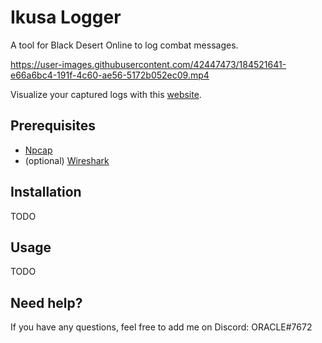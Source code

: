 # Ikusa Logger
A tool for Black Desert Online to log combat messages.

https://user-images.githubusercontent.com/42447473/184521641-e66a6bc4-191f-4c60-ae56-5172b052ec09.mp4

Visualize your captured logs with this [website](https://github.com/sch-28/war-analyzer-2).
## Prerequisites
- [Npcap](https://npcap.com/#download)
- (optional) [Wireshark](https://www.wireshark.org/download.html)

## Installation
TODO

## Usage
TODO

## Need help?
If you have any questions, feel free to add me on Discord: ORACLE#7672
